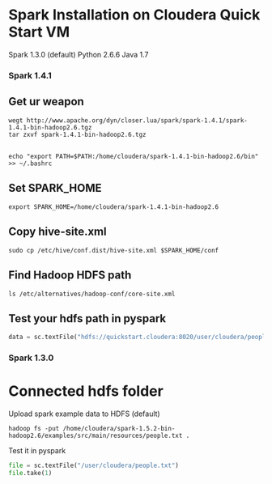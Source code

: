 Spark Installation on Cloudera Quick Start VM
========

Spark 1.3.0 (default)
Python 2.6.6
Java 1.7

### Spark 1.4.1
## Get ur weapon
```shell
wegt http://www.apache.org/dyn/closer.lua/spark/spark-1.4.1/spark-1.4.1-bin-hadoop2.6.tgz
tar zxvf spark-1.4.1-bin-hadoop2.6.tgz
```

## 
```shell
echo "export PATH=$PATH:/home/cloudera/spark-1.4.1-bin-hadoop2.6/bin" >> ~/.bashrc
```

## Set SPARK_HOME
```shell
export SPARK_HOME=/home/cloudera/spark-1.4.1-bin-hadoop2.6
```

## Copy hive-site.xml
```shell
sudo cp /etc/hive/conf.dist/hive-site.xml $SPARK_HOME/conf
```

## Find Hadoop HDFS path
```shell
ls /etc/alternatives/hadoop-conf/core-site.xml
```

## Test your hdfs path in pyspark
```python
data = sc.textFile("hdfs://quickstart.cloudera:8020/user/cloudera/people.txt")
```

### Spark 1.3.0 
# Connected hdfs folder

Upload spark example data to HDFS (default)
```shell
hadoop fs -put /home/cloudera/spark-1.5.2-bin-hadoop2.6/examples/src/main/resources/people.txt .
```
Test it in pyspark
```python
file = sc.textFile("/user/cloudera/people.txt")
file.take(1)
```
